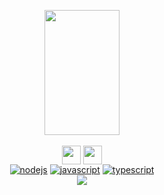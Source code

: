 <!--
### Hi there 👋
**binmalyi/binmalyi** is a ✨ _special_ ✨ repository because its `README.md` (this file) appears on your GitHub profile.

Here are some ideas to get you started:

- 🔭 I’m currently working on ...
- 🌱 I’m currently learning ...
- 👯 I’m looking to collaborate on ...
- 🤔 I’m looking for help with ...
- 💬 Ask me about ...
- 📫 How to reach me: ...
- 😄 Pronouns: ...
- ⚡ Fun fact: ...
https://github.com/devicons/devicon/blob/master/icons/typescript/typescript-original.svg
<video src="https://assets.pinterest.com/ext/embed.html?id=835840012110482022" height="445" width="345" />
<video src="https://pin.it/ZJrzBjv" width="180"/>
![Alt Text](https://media.tenor.com/AmAyEmm0CxsAAAAS/damn-dance.gif)
[![MasterHead](https://tenor.com/view/damn-dance-flirty-shawty-hey-gif-12000606)]
[![Top Langs](https://github-readme-stats.vercel.app/api/top-langs/?username=binmalyi&dark=true)](https://github.com/anuraghazra/github-readme-stats
![Bussin](https://spotify-recently-played-readme.vercel.app/api?user=c2kolwl0uwrwm31zw1msees8x&count
-->
<!DOCTYPE>
<html>
  <p align="center">
    <kbd><img src="https://i.pinimg.com/564x/ea/ac/f2/eaacf2de55e4bada0e171dee02ab6661.jpg" width="120" height="200" /></kbd><br><br>
    <a href="https://www.youtube.com/channel/UCzdzv_sobuxuPJHLZzIh6tg" target="blank"><img align="center" src="https://cdn-icons-png.flaticon.com/512/1384/1384060.png" alt="" height="30" width="30" /></a>
    <a href="https://www.instagram.com/bin.malyi" target="blank"><img align="center" src="https://cdn-icons-png.flaticon.com/512/1384/1384063.png" alt="" height="30" width="30" /></a><br>
    <a href="https://nodejs.org" target="_blank"> <img src="https://img.shields.io/badge/Node.js-339933?style=for-the-badge&logo=nodedotjs&logoColor=white" alt="nodejs" /></a>
    <a href="https://javascript.info" target="_blank"> <img src="https://img.shields.io/badge/JavaScript-323330?style=for-the-badge&logo=javascript&logoColor=F7DF1E" alt="javascript"/></a>
    <a href="https://www.typescriptlang.org" target="_blank"> <img src="https://img.shields.io/badge/TypeScript-007ACC?style=for-the-badge&logo=typescript&logoColor=white" alt="typescript"/></a><br>
    <img src="https://spotify-recently-played-readme.vercel.app/api?user=c2kolwl0uwrwm31zw1msees8x&count=1" />
  </p>
 </html>
